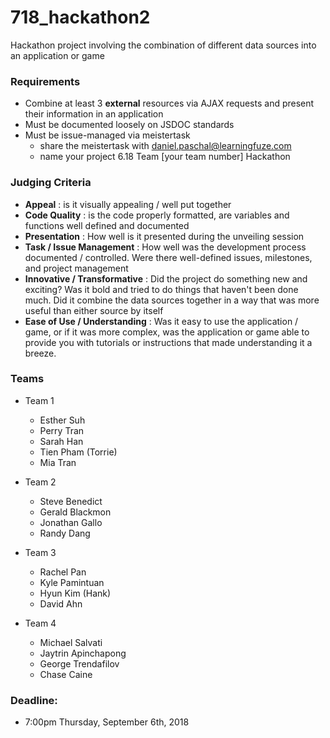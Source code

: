 # 718_hackathon2

Hackathon project involving the combination of different data sources into an application or game

### Requirements
- Combine at least 3 **external** resources via AJAX requests and present their information in an application
- Must be documented loosely on JSDOC standards
- Must be issue-managed via meistertask 
  - share the meistertask with daniel.paschal@learningfuze.com
  - name your project 6.18 Team [your team number] Hackathon

### Judging Criteria
- **Appeal** : is it visually appealing / well put together
- **Code Quality** : is the code properly formatted, are variables and functions well defined and documented
- **Presentation** : How well is it presented during the unveiling session
- **Task / Issue Management** : How well was the development process documented / controlled.  Were there well-defined issues, milestones, and project management
- **Innovative / Transformative** : Did the project do something new and exciting?  Was it bold and tried to do things that haven't been done much.  Did it combine the data sources together in a way that was more useful than either source by itself
- **Ease of Use / Understanding** : Was it easy to use the application / game, or if it was more complex, was the application or game able to provide you with tutorials or instructions that made understanding it a breeze.

### Teams
- Team 1
  - Esther Suh
  - Perry Tran
  - Sarah Han
  - Tien Pham (Torrie)
  - Mia Tran
  
- Team 2
  - Steve Benedict
  - Gerald Blackmon
  - Jonathan Gallo
  - Randy Dang

- Team 3
  - Rachel Pan
  - Kyle Pamintuan
  - Hyun Kim (Hank)
  - David Ahn

- Team 4
  - Michael Salvati
  - Jaytrin Apinchapong
  - George Trendafilov
  - Chase Caine

### Deadline: 
- 7:00pm Thursday, September 6th, 2018
